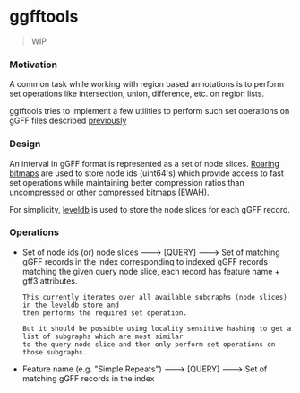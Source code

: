# ggfftools
> WIP

### Motivation
A common task while working with region based annotations is to perform set operations like intersection, union, difference, etc.
on region lists.

ggfftools tries to implement a few utilities to perform such set operations on gGFF files described [previously](../annotation#the-ggff-format)

### Design
An interval in gGFF format is represented as a set of node slices. [Roaring bitmaps](http://roaringbitmap.org/about/)
are used to store node ids (uint64's) which provide access to fast set operations while maintaining better compression 
ratios than uncompressed or other compressed bitmaps (EWAH).

For simplicity, [leveldb](https://github.com/google/leveldb) is used to store the node slices for each gGFF record.

### Operations
* Set of node ids (or) node slices ---> [QUERY] ---> Set of matching gGFF records in the index
  corresponding to indexed gGFF records matching the given query node slice,
  each record has feature name + gff3 attributes.
  ```
  This currently iterates over all available subgraphs (node slices) in the leveldb store and 
  then performs the required set operation.
  
  But it should be possible using locality sensitive hashing to get a list of subgraphs which are most similar
  to the query node slice and then only perform set operations on those subgraphs.
  ```
  
* Feature name (e.g. "Simple Repeats") ---> [QUERY] ---> Set of matching gGFF records in the index
